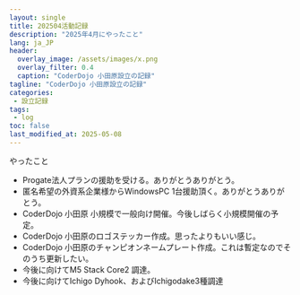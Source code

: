 ```yaml
---
layout: single
title: 202504活動記録
description: "2025年4月にやったこと"
lang: ja_JP
header:
  overlay_image: /assets/images/x.png
  overlay_filter: 0.4
  caption: "CoderDojo 小田原設立の記録"
tagline: "CoderDojo 小田原設立の記録"
categories: 
 - 設立記録
tags:
 - log
toc: false
last_modified_at: 2025-05-08
---
```


やったこと  
- Progate法人プランの援助を受ける。ありがとうありがとう。
- 匿名希望の外資系企業様からWindowsPC 1台援助頂く。ありがとうありがとう。
- CoderDojo 小田原 小規模で一般向け開催。今後しばらく小規模開催の予定。
- CoderDojo 小田原のロゴステッカー作成。思ったよりもいい感じ。
- CoderDojo 小田原のチャンピオンネームプレート作成。これは暫定なのでそのうち更新したい。
- 今後に向けてM5 Stack Core2 調達。
- 今後に向けてIchigo Dyhook、およびIchigodake3種調達
